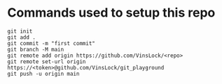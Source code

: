 # Commands used to setup this repo
```
git init
git add . 
git commit -m "first commit"
git branch -M main
git remote add origin https://github.com/VinsLock/<repo>
git remote set-url origin https://<token>@github.com/VinsLock/git_playground
git push -u origin main
```
